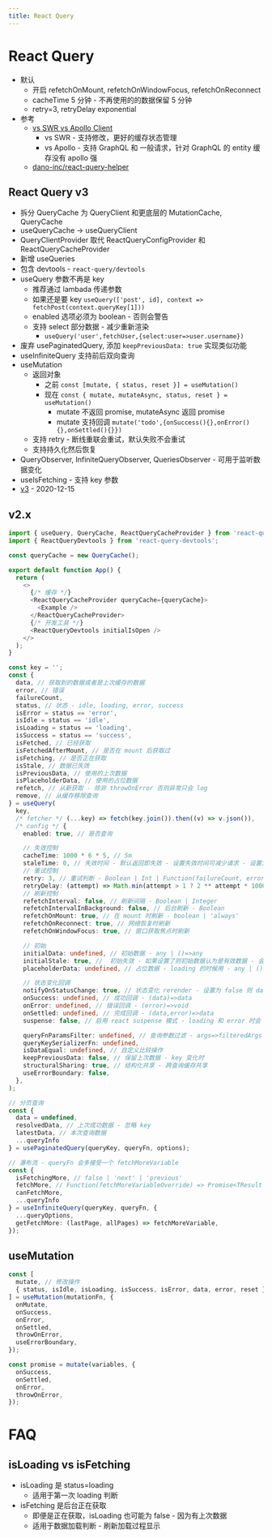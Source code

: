 ```yaml
---
title: React Query
---
```


# React Query

- 默认
  - 开启 refetchOnMount, refetchOnWindowFocus, refetchOnReconnect
  - cacheTime 5 分钟 - 不再使用的的数据保留 5 分钟
  - retry=3, retryDelay exponential
- 参考
  - [vs SWR vs Apollo Client](https://react-query.tanstack.com/docs/comparison)
    - vs SWR - 支持修改，更好的缓存状态管理
    - vs Apollo - 支持 GraphQL 和 一般请求，针对 GraphQL 的 entity 缓存没有 apollo 强
  - [dano-inc/react-query-helper](https://github.com/dano-inc/react-query-helper)

## React Query v3

- 拆分 QueryCache 为 QueryClient 和更底层的 MutationCache, QueryCache
- useQueryCache -> useQueryClient
- QueryClientProvider 取代 ReactQueryConfigProvider 和 ReactQueryCacheProvider
- 新增 useQueries
- 包含 devtools - `react-query/devtools`
- useQuery 参数不再是 key
  - 推荐通过 lambada 传递参数
  - 如果还是要 key `useQuery(['post', id], context => fetchPost(context.queryKey[1]))`
  - enabled 选项必须为 boolean - 否则会警告
  - 支持 select 部分数据 - 减少重新渲染
    - `useQuery('user',fetchUser,{select:user=>user.username})`
- 废弃 usePaginatedQuery, 添加 `keepPreviousData: true` 实现类似功能
- useInfiniteQuery 支持前后双向查询
- useMutation
  - 返回对象
    - 之前 `const [mutate, { status, reset }] = useMutation()`
    - 现在 `const { mutate, mutateAsync, status, reset } = useMutation()`
      - mutate 不返回 promise, mutateAsync 返回 promise
      - mutate 支持回调 `mutate('todo',{onSuccess(){},onError(){},onSettled(){}})`
  - 支持 retry - 断线重联会重试，默认失败不会重试
  - 支持持久化然后恢复
- QueryObserver, InfiniteQueryObserver, QueriesObserver - 可用于监听数据变化
- useIsFetching - 支持 key 参数
- [v3](https://react-query.tanstack.com/guides/migrating-to-react-query-3) - 2020-12-15

## v2.x

```ts
import { useQuery, QueryCache, ReactQueryCacheProvider } from 'react-query';
import { ReactQueryDevtools } from 'react-query-devtools';

const queryCache = new QueryCache();

export default function App() {
  return (
    <>
      {/* 缓存 */}
      <ReactQueryCacheProvider queryCache={queryCache}>
        <Example />
      </ReactQueryCacheProvider>
      {/* 开发工具 */}
      <ReactQueryDevtools initialIsOpen />
    </>
  );
}
```

```ts
const key = '';
const {
  data, // 获取到的数据或者是上次缓存的数据
  error, // 错误
  failureCount,
  status, // 状态 - idle, loading, error, success
  isError = status == 'error',
  isIdle = status == 'idle',
  isLoading = status == 'loading',
  isSuccess = status == 'success',
  isFetched, // 已经获取
  isFetchedAfterMount, // 是否在 mount 后获取过
  isFetching, // 是否正在获取
  isStale, // 数据已失效
  isPreviousData, // 使用的上次数据
  isPlaceholderData, // 使用的占位数据
  refetch, // 从新获取 - 除非 throwOnError 否则异常只会 log
  remove, // 从缓存移除查询
} = useQuery(
  key,
  /* fetcher */ (...key) => fetch(key.join()).then((v) => v.json()),
  /* config */ {
    enabled: true, // 是否查询

    // 失效控制
    cacheTime: 1000 * 6 * 5, // 5m
    staleTime: 0, // 失效时间 - 默认返回即失效 - 设置失效时间可减少请求 - 设置为 Infinity 不失效
    // 重试控制
    retry: 3, // 重试判断 - Boolean | Int | Function(failureCount, error) => shouldRetry | Boolean
    retryDelay: (attempt) => Math.min(attempt > 1 ? 2 ** attempt * 1000 : 1000, 30 * 1000), // 重试延迟 - Function(retryAttempt: Int) => Int
    // 刷新控制
    refetchInterval: false, // 刷新间隔 - Boolean | Integer
    refetchIntervalInBackground: false, // 后台刷新 - Boolean
    refetchOnMount: true, // 在 mount 时刷新 - boolean | 'always'
    refetchOnReconnect: true, // 网络恢复时刷新
    refetchOnWindowFocus: true, // 窗口获取焦点时刷新

    // 初始
    initialData: undefined, // 初始数据 - any | ()=>any
    initialStale: true, //  初始失效 - 如果设置了则初始数据认为是有效数据 - 会被缓存 - boolean | ()=>boolean
    placeholderData: undefined, // 占位数据 - loading 的时候用 - any | ()=>any

    // 状态变化回调
    notifyOnStatusChange: true, // 状态变化 rerender - 设置为 false 则 data 或 error 变化时才 rerender
    onSuccess: undefined, // 成功回调 - (data)=>data
    onError: undefined, // 错误回调 - (error)=>void
    onSettled: undefined, // 完成回调 - (data,error)=>data
    suspense: false, // 启用 react suspense 模式 - loading 和 error 时会 suspense

    queryFnParamsFilter: undefined, // 查询参数过滤 - args=>filteredArgs
    queryKeySerializerFn: undefined,
    isDataEqual: undefined, // 自定义比较操作
    keepPreviousData: false, // 保留上次数据 - key 变化时
    structuralSharing: true, // 结构化共享 - 跨查询缓存共享
    useErrorBoundary: false,
  },
);

// 分页查询
const {
  data = undefined,
  resolvedData, // 上次成功数据 - 忽略 key
  latestData, // 本次查询数据
  ...queryInfo
} = usePaginatedQuery(queryKey, queryFn, options);

// 瀑布流 - queryFn 会多接受一个 fetchMoreVariable
const {
  isFetchingMore, // false | 'next' | 'previous'
  fetchMore, // Function(fetchMoreVariableOverride) => Promise<TResult | undefined>
  canFetchMore,
  ...queryInfo
} = useInfiniteQuery(queryKey, queryFn, {
  ...queryOptions,
  getFetchMore: (lastPage, allPages) => fetchMoreVariable,
});
```

## useMutation

```ts
const [
  mutate, // 修改操作
  { status, isIdle, isLoading, isSuccess, isError, data, error, reset },
] = useMutation(mutationFn, {
  onMutate,
  onSuccess,
  onError,
  onSettled,
  throwOnError,
  useErrorBoundary,
});

const promise = mutate(variables, {
  onSuccess,
  onSettled,
  onError,
  throwOnError,
});
```

# FAQ

## isLoading vs isFetching

- isLoading 是 status=loading
  - 适用于第一次 loading 判断
- isFetching 是后台正在获取
  - 即便是正在获取，isLoading 也可能为 false - 因为有上次数据
  - 适用于数据加载判断 - 刷新加载过程显示
